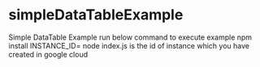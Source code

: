 # simpleDataTableExample
Simple DataTable Example
run below command to execute example
npm install
INSTANCE_ID=<instanceId> node index.js
<instanceId> is the id of instance which you have created in google cloud
